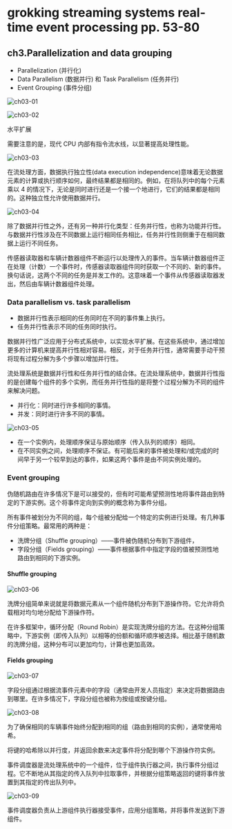 # grokking streaming systems real-time event processing pp. 53-80

## ch3.Parallelization and data grouping

- Parallelization (并行化)
- Data Parallelism (数据并行) 和 Task Parallelism (任务并行)
- Event Grouping (事件分组)

![ch03-01](https://inasa.dev/img/grokkingstreamingsystems/ch3/01.png)

![ch03-02](https://inasa.dev/img/grokkingstreamingsystems/ch3/02.png)

水平扩展

需要注意的是，现代 CPU 内部有指令流水线，以显著提高处理性能。

![ch03-03](https://inasa.dev/img/grokkingstreamingsystems/ch3/03.png)

在流处理方面，数据执行独立性(data execution independence)意味着无论数据元素的计算或执行顺序如何，最终结果都是相同的。例如，在将队列中的每个元素乘以 4 的情况下，无论是同时进行还是一个接一个地进行，它们的结果都是相同的。这种独立性允许使用数据并行。

![ch03-04](https://inasa.dev/img/grokkingstreamingsystems/ch3/04.png)

除了数据并行性之外，还有另一种并行化类型：任务并行性，也称为功能并行性。与数据并行性涉及在不同数据上运行相同任务相比，任务并行性则侧重于在相同数据上运行不同任务。

传感器读取器和车辆计数器组件不断运行以处理传入的事件。当车辆计数器组件正在处理（计数）一个事件时，传感器读取器组件同时获取一个不同的、新的事件。换句话说，这两个不同的任务是并发工作的。这意味着一个事件从传感器读取器发出，然后由车辆计数器组件处理。

### Data parallelism vs. task parallelism

- 数据并行性表示相同的任务同时在不同的事件集上执行。
- 任务并行性表示不同的任务同时执行。

数据并行性广泛应用于分布式系统中，以实现水平扩展。在这些系统中，通过增加更多的计算机来提高并行性相对容易。相反，对于任务并行性，通常需要手动干预将现有过程分解为多个步骤以增加并行性。

流处理系统是数据并行性和任务并行性的结合体。在流处理系统中，数据并行性指的是创建每个组件的多个实例，而任务并行性指的是将整个过程分解为不同的组件来解决问题。

- 并行化：同时进行许多相同的事情。
- 并发：同时进行许多不同的事情。

![ch03-05](https://inasa.dev/img/grokkingstreamingsystems/ch3/05.png)

- 在一个实例内，处理顺序保证与原始顺序（传入队列的顺序）相同。
- 在不同实例之间，处理顺序不保证。有可能后来的事件被处理和/或完成的时间早于另一个较早到达的事件，如果这两个事件是由不同实例处理的。

### Event grouping

伪随机路由在许多情况下是可以接受的，但有时可能希望预测性地将事件路由到特定的下游实例。这个将事件定向到实例的概念称为事件分组。

所有事件被划分为不同的组，每个组被分配给一个特定的实例进行处理。有几种事件分组策略。最常用的两种是：

- 洗牌分组（Shuffle grouping）——事件被伪随机分布到下游组件，
- 字段分组（Fields grouping）——事件根据事件中指定字段的值被预测性地路由到相同的下游实例。

#### Shuffle grouping

![ch03-06](https://inasa.dev/img/grokkingstreamingsystems/ch3/06.png)

洗牌分组简单来说就是将数据元素从一个组件随机分布到下游操作符。它允许将负载相对均匀地分配给下游操作符。

在许多框架中，循环分配（Round Robin）是实现洗牌分组的方法。在这种分组策略中，下游实例（即传入队列）以相等的份额和循环顺序被选择。相比基于随机数的洗牌分组，这种分布可以更加均匀，计算也更加高效。

#### Fields grouping

![ch03-07](https://inasa.dev/img/grokkingstreamingsystems/ch3/07.png)

字段分组通过根据流事件元素中的字段（通常由开发人员指定）来决定将数据路由到哪里。在许多情况下，字段分组也被称为按组或按键分组。

![ch03-08](https://inasa.dev/img/grokkingstreamingsystems/ch3/08.png)

为了确保相同的车辆事件始终分配到相同的组（路由到相同的实例），通常使用哈希。

将键的哈希除以并行度，并返回余数来决定事件将分配到哪个下游操作符实例。

事件调度器是流处理系统中的一个组件，位于组件执行器之间，执行事件分组过程。它不断地从其指定的传入队列中拉取事件，并根据分组策略返回的键将事件放置到其指定的传出队列中。

![ch03-09](https://inasa.dev/img/grokkingstreamingsystems/ch3/09.png)

事件调度器负责从上游组件执行器接受事件，应用分组策略，并将事件发送到下游组件。
